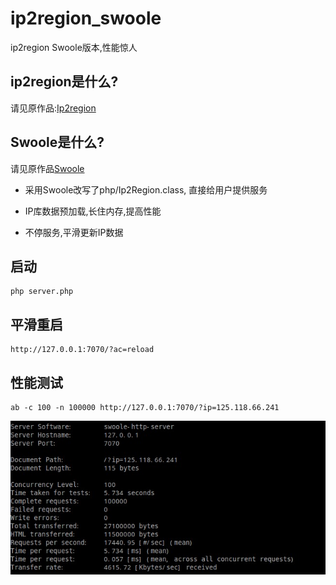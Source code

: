 # ip2region_swoole
ip2region Swoole版本,性能惊人

## ip2region是什么?

请见原作品:[Ip2region](https://github.com/lionsoul2014/ip2region)

## Swoole是什么?

请见原作品[Swoole](https://github.com/swoole/swoole-src)




* 采用Swoole改写了php/Ip2Region.class, 直接给用户提供服务
  
* IP库数据预加载,长住内存,提高性能
* 不停服务,平滑更新IP数据

## 启动

    php server.php

## 平滑重启

    http://127.0.0.1:7070/?ac=reload

## 性能测试

```
ab -c 100 -n 100000 http://127.0.0.1:7070/?ip=125.118.66.241
```

![image](https://github.com/Sgenmi/ip2region_swoole/blob/develop/ab-server.jpg)
